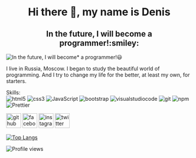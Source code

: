 <h1 align="center">Hi there 👋, my name is Denis</h1>
<h2 align="center">In the future, I will become a programmer!:smiley:</h2>

![In the future, I will become* a programmer!:smiley:](https://images.unsplash.com/photo-1503252947848-7338d3f92f31?ixid=MnwxMjA3fDB8MHxwaG90by1wYWdlfHx8fGVufDB8fHx8&ixlib=rb-1.2.1&auto=format&fit=crop&w=2378&q=80)

I live in Russia, Moscow. I began to study the beautiful world of programming. And I try to change my life for the better, at least my own, for starters.

Skills:\
<img alt="html5" src="https://img.shields.io/badge/-HTML5-E34F26?style=flat-square&logo=html5&logoColor=white" />
<img alt="css3" src="https://img.shields.io/badge/-CSS3-007ACC?style=flat-square&logo=css3&logoColor=white" />
<img alt="JavaScript" src="https://img.shields.io/badge/-JavaScript-F7DF1E?style=flat-square&logo=javascript&logoColor=white" />
<img alt="bootstrap" src="https://img.shields.io/badge/-Bootstrap-764ABC?style=flat-square&logo=bootstrap&logoColor=white" />
 <img alt="visualstudiocode" src="https://img.shields.io/badge/-VSCode-1a73e8?style=flat-square&logo=visual-studio-code&logoColor=white" />
<img alt="git" src="https://img.shields.io/badge/-Git-F05032?style=flat-square&logo=git&logoColor=white" />
<img alt="npm" src="https://img.shields.io/badge/-NPM-CB3837?style=flat-square&logo=npm&logoColor=white" />
<img alt="Prettier" src="https://img.shields.io/badge/-Prettier-F7B93E?style=flat-square&logo=prettier&logoColor=white" />


[<img src='https://cdn.jsdelivr.net/npm/simple-icons@3.0.1/icons/github.svg' alt='github' height='40'>](https://github.com/osmosx)  [<img src='https://cdn.jsdelivr.net/npm/simple-icons@3.0.1/icons/facebook.svg' alt='facebook' height='40'>](https://www.facebook.com/https://www.facebook.com/ch3rnyavskiy)  [<img src='https://cdn.jsdelivr.net/npm/simple-icons@3.0.1/icons/instagram.svg' alt='instagram' height='40'>](https://www.instagram.com/https://www.instagram.com/ch3rnyavskiy//)  [<img src='https://cdn.jsdelivr.net/npm/simple-icons@3.0.1/icons/twitter.svg' alt='twitter' height='40'>](https://twitter.com/@osmosz)

[![Top Langs](https://github-readme-stats.vercel.app/api/top-langs/?username=osmosx)](https://github.com/anuraghazra/github-readme-stats)

![Profile views](https://gpvc.arturio.dev/osmosx)  
